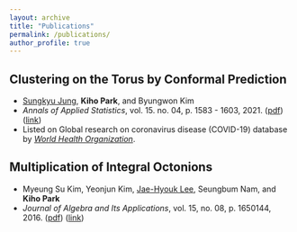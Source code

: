 ```yaml
---
layout: archive
title: "Publications"
permalink: /publications/
author_profile: true
---
```


## **Clustering on the Torus by Conformal Prediction**
* [Sungkyu Jung](http://jung.snu.ac.kr/), **Kiho Park**, and Byungwon Kim
* *Annals of Applied Statistics*, vol. 15. no. 04, p. 1583 - 1603, 2021. ([pdf](http://academicpages.github.io/files/paper2.pdf)) ([link](https://projecteuclid.org/journals/annals-of-applied-statistics/volume-15/issue-4/Clustering-on-the-torus-by-conformal-prediction/10.1214/21-AOAS1459.short))
* Listed on Global research on coronavirus disease (COVID-19) database by [*World Health Organization*](https://search.bvsalud.org/global-literature-on-novel-coronavirus-2019-ncov/resource/en/covidwho-1581941). 

## **Multiplication of Integral Octonions**
* Myeung Su Kim, Yeonjun Kim, [Jae-Hyouk Lee](http://home.ewha.ac.kr/jaehyouk/), Seungbum Nam, and **Kiho Park**
* *Journal of Algebra and Its Applications*, vol. 15, no. 08, p. 1650144, 2016. ([pdf](http://academicpages.github.io/files/paper1.pdf)) ([link](https://www.worldscientific.com/doi/abs/10.1142/S0219498816501449))

<!--
{% for post in site.publications reversed %}
  {% include archive-single.html %}
{% endfor %}
-->
